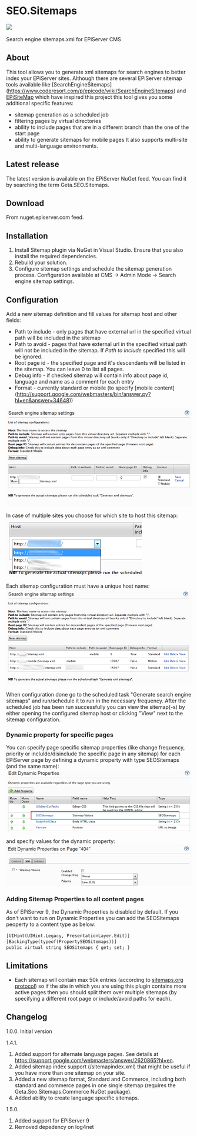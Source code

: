 # SEO.Sitemaps

![](http://tc.geta.no/app/rest/builds/buildType:(id:TeamFrederik_Sitemap_Debug)/statusIcon)

Search engine sitemaps.xml for EPiServer CMS

## About
This tool allows you to generate xml sitemaps for search engines to better index your EPiServer sites. Although there are several EPiServer sitemap tools available like [SearchEngineSitemaps] (https://www.coderesort.com/p/epicode/wiki/SearchEngineSitemaps) and [EPiSiteMap](http://episitemap.codeplex.com/) which have inspired this project this tool gives you some additional specific features:  
* sitemap generation as a scheduled job
* filtering pages by virtual directories
* ability to include pages that are in a different branch than the one of the start page
* ability to generate sitemaps for mobile pages
It also supports multi-site and multi-language environments.

## Latest release
The latest version is available on the EPiServer NuGet feed. You can find it by searching the term Geta.SEO.Sitemaps.

## Download
From nuget.episerver.com feed.

## Installation
1. Install Sitemap plugin via NuGet in Visual Studio. Ensure that you also install the required dependencies.
2. Rebuild your solution.
3. Configure sitemap settings and schedule the sitemap generation process. Configuration available at CMS ->  Admin Mode -> Search engine sitemap settings.

## Configuration
Add a new sitemap definition and fill values for sitemap host and other fields:   
* Path to include - only pages that have external url in the specified virtual path will be included in the sitemap  
* Path to avoid - pages that have external url in the specified virtual path will not be included in the sitemap. If _Path to include_ specified this will be ignored.  
* Root page id - the specified page and it's descendants will be listed in the sitemap. You can leave 0 to list all pages. 
* Debug info - if checked sitemap will contain info about page id, language and name as a comment for each entry   
* Format - currently standard or mobile (to specify [mobile content] (http://support.google.com/webmasters/bin/answer.py?hl=en&answer=34648))

![Add a sitemap](/Geta.SEO.Sitemaps/Screenshots/SitemapAdd.png?raw=true)

In case of multiple sites you choose for which site to host this sitemap:   
![Add a sitemap multiple site](/Geta.SEO.Sitemaps/Screenshots/SitemapAddMultiSite.png?raw=true)

Each sitemap configuration must have a unique host name:
![Configure sitemaps](/Geta.SEO.Sitemaps/Screenshots/SitemapConfigure.png?raw=true)

When configuration done go to the scheduled task "Generate search engine sitemaps" and run/schedule it to run in the necessary frequency. After the scheduled job has been run successfully you can view the sitemap(-s) by either opening the configured sitemap host or clicking "View" next to the sitemap configuration.

### Dynamic property for specific pages
You can specify page specific sitemap properties (like change frequency, priority or inclulde/disinclude the specific page in any sitemap) for each EPiServer page by defining a dynamic property with type SEOSitemaps (and the same name):
![Create dynamic property](/Geta.SEO.Sitemaps/Screenshots/SitemapDynamicPropertyDefine.png?raw=true)

and specify values for the dynamic property:
![Set value for the dynamic property](/Geta.SEO.Sitemaps/Screenshots/SitemapDynamicPropertyOnPage.PNG?raw=true)

### Adding Sitemap Properties to all content pages
As of EPiServer 9, the Dynamic Properties is disabled by default. If you don't want to run on Dynamic Properties you can add the SEOSitemaps peoperty to a content type as below:
```
[UIHint(UIHint.Legacy, PresentationLayer.Edit)]
[BackingType(typeof(PropertySEOSitemaps))]
public virtual string SEOSitemaps { get; set; }
```

## Limitations
* Each sitemap will contain max 50k entries (according to [sitemaps.org protocol](http://www.sitemaps.org/protocol.html#index)) so if the site in which you are using this plugin contains more active pages then you should split them over multiple sitemaps (by specifying a different root page or include/avoid paths for each).

## Changelog
1.0.0. Initial version

1.4.1. 
  1. Added support for alternate language pages. See details at https://support.google.com/webmasters/answer/2620865?hl=en.
  2. Added sitemap index support (/sitemapindex.xml) that might be useful if you have more than one sitemap on your site.
  3. Added a new sitemap format, Standard and Commerce, including both standard and commerce pages in one single sitemap (requires the Geta.Seo.Sitemaps.Commerce NuGet package).
  4. Added ability to create language specific sitemaps.

1.5.0.
  1. Added support for EPiServer 9
  2. Removed depedency on log4net
